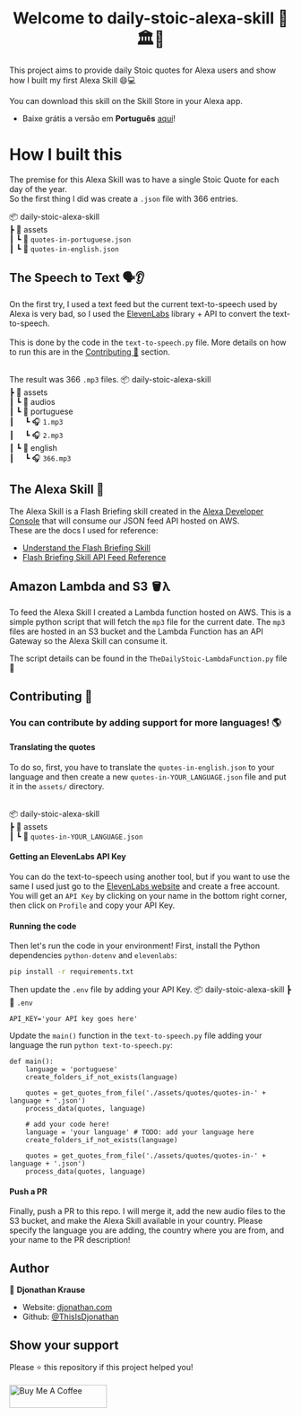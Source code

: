 
<h1 align="center">Welcome to daily-stoic-alexa-skill 👋🏛️📜 </h1>

This project aims to provide daily Stoic quotes for Alexa users and show how I built my first Alexa Skill 😄💻

You can download this skill on the Skill Store in your Alexa app.
- Baixe grátis a versão em **Português** [aqui](https://www.amazon.com.br/Djonathan-Krause-Di%C3%A1rio-Estoico/dp/B0CRZ9Y9K7/ref=sr_1_1?brr=1&qid=1708199685&rd=1&s=alexa-skills&sr=1-1)!

# How I built this
The premise for this Alexa Skill was to have a single Stoic Quote for each day of the year.<br>
So the first thing I did was create a `.json` file with 366 entries.

📦 daily-stoic-alexa-skill<br>
┣ 📂 assets<br>
┃ ┗ 📜 `quotes-in-portuguese.json`<br>
┃ ┗ 📜 `quotes-in-english.json`<br>


## The Speech to Text 🗣️👂
On the first try, I used a text feed but the current text-to-speech used by Alexa is very bad, so I used the [ElevenLabs](https://github.com/elevenlabs/elevenlabs-python/tree/main) library + API to convert the text-to-speech.
<br><br>This is done by the code in the `text-to-speech.py` file. More details on how to run this are in the [Contributing 🤝](#Contributing) section.

<br>The result was 366 `.mp3` files.
📦 daily-stoic-alexa-skill<br>
┣ 📂 assets<br>
┃ ┗ 📂 audios<br>
┃   ┗ 📂 portuguese <br>
┃&nbsp;&nbsp;&nbsp;&nbsp;&nbsp;┗ 🎧 `1.mp3`<br>
┃&nbsp;&nbsp;&nbsp;&nbsp;&nbsp;┗ 🎧 `2.mp3`<br>
┃   ┗ 📂 english <br>
┃&nbsp;&nbsp;&nbsp;&nbsp;&nbsp;┗ 🎧 `366.mp3`<br>

## The Alexa Skill 🤖
The Alexa Skill is a Flash Briefing skill created in the [Alexa Developer Console](https://developer.amazon.com/alexa/console) that will consume our JSON feed API hosted on AWS.
<br>These are the docs I used for reference:<br>
- [Understand the Flash Briefing Skill](https://developer.amazon.com/en-US/docs/alexa/flashbriefing/understand-the-flash-briefing-skill-api.html)
- [Flash Briefing Skill API Feed Reference](https://developer.amazon.com/en-US/docs/alexa/flashbriefing/flash-briefing-skill-api-feed-reference.html)


## Amazon Lambda and S3 🪣λ
To feed the Alexa Skill I created a Lambda function hosted on AWS. This is a simple python script that will fetch the `mp3` file for the current date.
The `mp3` files are hosted in an S3 bucket and the Lambda Function has an API Gateway so the Alexa Skill can consume it.

The script details can be found in the `TheDailyStoic-LambdaFunction.py` file 🐍

## Contributing 🤝
### You can contribute by adding support for more languages! 🌎<br>

#### Translating the quotes
To do so, first, you have to translate the `quotes-in-english.json` to your language and then create a new `quotes-in-YOUR_LANGUAGE.json` file and put it in the `assets/` directory.

<br>📦 daily-stoic-alexa-skill<br>
┣ 📂 assets<br>
┃ ┗ 📜 `quotes-in-YOUR_LANGUAGE.json`<br>

#### Getting an ElevenLabs API Key
You can do the text-to-speech using another tool, but if you want to use the same I used just go to the [ElevenLabs website](https://elevenlabs.io/) and create a free account.
You will get an `API Key` by clicking on your name in the bottom right corner, then click on `Profile` and copy your API Key.

#### Running the code
Then let's run the code in your environment!
First, install the Python dependencies `python-dotenv` and `elevenlabs`:
```sh
pip install -r requirements.txt
```

Then update the `.env` file by adding your API Key.
📦 daily-stoic-alexa-skill
┣ 📜 `.env`
```
API_KEY='your API key goes here'
```

Update the `main()` function in the `text-to-speech.py` file adding your language the run `python text-to-speech.py`:
```
def main():
    language = 'portuguese'
    create_folders_if_not_exists(language)

    quotes = get_quotes_from_file('./assets/quotes/quotes-in-' + language + '.json')
    process_data(quotes, language)

    # add your code here!
    language = 'your language' # TODO: add your language here
    create_folders_if_not_exists(language)

    quotes = get_quotes_from_file('./assets/quotes/quotes-in-' + language + '.json')
    process_data(quotes, language)
```

#### Push a PR
Finally, push a PR to this repo. I will merge it, add the new audio files to the S3 bucket, and make the Alexa Skill available in your country.
Please specify the language you are adding, the country where you are from, and your name to the PR description!

## Author
👤 **Djonathan Krause**
- Website: [djonathan.com](https://www.djonathan.com)
- Github: [@ThisIsDjonathan](https://github.com/ThisIsDjonathan)

## Show your support
Please ⭐️ this repository if this project helped you!
<br><br><a href="https://www.buymeacoffee.com/djonathan" target="_blank"><img src="https://cdn.buymeacoffee.com/buttons/default-orange.png" alt="Buy Me A Coffee" height="41" width="174"></a>

